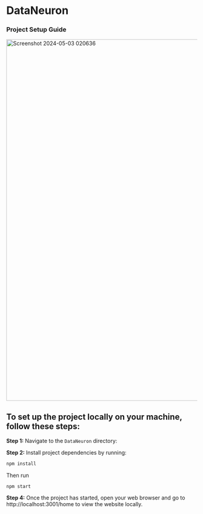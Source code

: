 ﻿# DataNeuron
### Project Setup Guide
<img width="953" alt="Screenshot 2024-05-03 020636" src="https://github.com/sandeeppatel2001/DataNeuron/assets/95873801/e8c7f672-4903-4d39-b283-a2a4463fee88">

## To set up the project locally on your machine, follow these steps:

**Step 1:** Navigate to the `DataNeuron` directory:

**Step 2:** Install project dependencies by running:

```bash
npm install
```
Then run 
```
npm start
```
**Step 4:** Once the project has started, open your web browser and go to http://localhost:3001/home to view the website locally.
